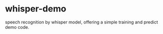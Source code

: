 # whisper-demo
speech recognition by whisper model, offering a simple training and predict demo code.
